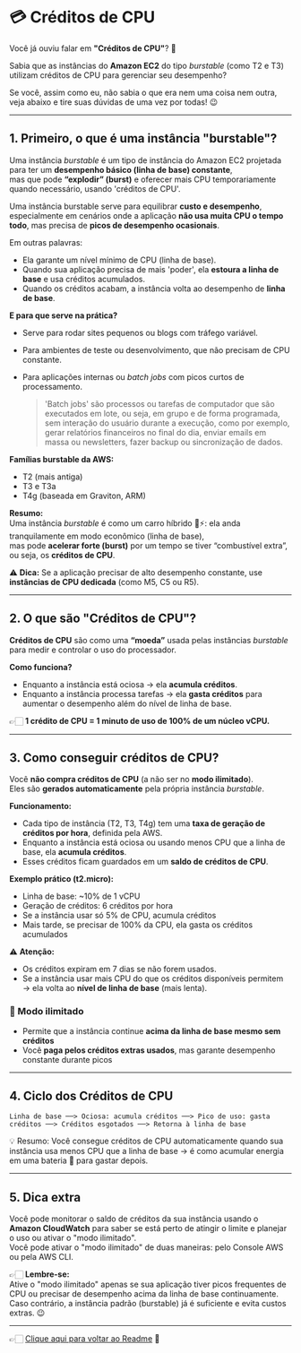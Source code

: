 # 💳 Créditos de CPU

Você já ouviu falar em **"Créditos de CPU"**? 🤔  

Sabia que as instâncias do **Amazon EC2** do tipo *burstable* (como T2 e T3) utilizam créditos de CPU para gerenciar seu desempenho?  

Se você, assim como eu, não sabia o que era nem uma coisa nem outra, veja abaixo e tire suas dúvidas de uma vez por todas! 😉

---

## 1. Primeiro, o que é uma instância "burstable"?

Uma instância *burstable* é um tipo de instância do Amazon EC2 projetada para ter um **desempenho básico (linha de base) constante**,  
mas que pode **“explodir” (burst)** e oferecer mais CPU temporariamente quando necessário, usando 'créditos de CPU'.  

Uma instância burstable serve para equilibrar **custo e desempenho**, especialmente em cenários onde a aplicação **não usa muita CPU o 
tempo todo**, mas precisa de **picos de desempenho ocasionais**.  

Em outras palavras:  
- Ela garante um nível mínimo de CPU (linha de base).  
- Quando sua aplicação precisa de mais 'poder', ela **estoura a linha de base** e usa créditos acumulados.  
- Quando os créditos acabam, a instância volta ao desempenho de **linha de base**.  

**E para que serve na prática?**  
- Serve para rodar sites pequenos ou blogs com tráfego variável.  
- Para ambientes de teste ou desenvolvimento, que não precisam de CPU constante.  
- Para aplicações internas ou *batch jobs* com picos curtos de processamento.
  
  > 'Batch jobs' são processos ou tarefas de computador que são executados em lote, ou seja, em grupo e de forma programada,
  > sem interação do usuário durante a execução, como por exemplo, gerar relatórios financeiros no final do dia, enviar emails em massa
  > ou newsletters, fazer backup ou sincronização de dados.

**Famílias burstable da AWS:**  
- T2 (mais antiga)  
- T3 e T3a  
- T4g (baseada em Graviton, ARM)  

**Resumo:**  
Uma instância *burstable* é como um carro híbrido 🚗⚡: ela anda tranquilamente em modo econômico (linha de base),  
mas pode **acelerar forte (burst)** por um tempo se tiver “combustível extra”, ou seja, os **créditos de CPU**.

⚠️ **Dica:** Se a aplicação precisar de alto desempenho constante, use **instâncias de CPU dedicada** (como M5, C5 ou R5).

---

## 2. O que são "Créditos de CPU"?

**Créditos de CPU** são como uma **“moeda”** usada pelas instâncias *burstable* para medir e controlar o uso do processador.  

**Como funciona?**  
- Enquanto a instância está ociosa → ela **acumula créditos**.  
- Enquanto a instância processa tarefas → ela **gasta créditos** para aumentar o desempenho além do nível de linha de base.  

👉🏻 **1 crédito de CPU = 1 minuto de uso de 100% de um núcleo vCPU.**

---

## 3. Como conseguir créditos de CPU?

Você **não compra créditos de CPU** (a não ser no **modo ilimitado**).  
Eles são **gerados automaticamente** pela própria instância *burstable*.  

**Funcionamento:**  
- Cada tipo de instância (T2, T3, T4g) tem uma **taxa de geração de créditos por hora**, definida pela AWS.  
- Enquanto a instância está ociosa ou usando menos CPU que a linha de base, ela **acumula créditos**.  
- Esses créditos ficam guardados em um **saldo de créditos de CPU**.  

**Exemplo prático (t2.micro):**  
- Linha de base: ~10% de 1 vCPU  
- Geração de créditos: 6 créditos por hora  
- Se a instância usar só 5% de CPU, acumula créditos  
- Mais tarde, se precisar de 100% da CPU, ela gasta os créditos acumulados  

⚠️ **Atenção:**  
- Os créditos expiram em 7 dias se não forem usados.  
- Se a instância usar mais CPU do que os créditos disponíveis permitem → ela volta ao **nível de linha de base** (mais lenta).  

### 🔹 Modo ilimitado
- Permite que a instância continue **acima da linha de base mesmo sem créditos**  
- Você **paga pelos créditos extras usados**, mas garante desempenho constante durante picos  

---

## 4. Ciclo dos Créditos de CPU

`Linha de base ──> Ociosa: acumula créditos ──> Pico de uso: gasta créditos ──> Créditos esgotados ──> Retorna à linha de base`

💡 Resumo:
Você consegue créditos de CPU automaticamente quando sua instância usa menos CPU que a linha de base → é como acumular energia em uma 
bateria 🔋 para gastar depois.

---

## 5. Dica extra

Você pode monitorar o saldo de créditos da sua instância usando o **Amazon CloudWatch** para saber se está perto de atingir o limite e 
planejar o uso ou ativar o "modo ilimitado".  
Você pode ativar o "modo ilimitado" de duas maneiras: pelo Console AWS ou pela AWS CLI.  

👉🏻 **Lembre-se:**  
Ative o "modo ilimitado" apenas se sua aplicação tiver picos frequentes de CPU ou precisar de desempenho acima da linha de base 
continuamente.  
Caso contrário, a instância padrão (burstable) já é suficiente e evita custos extras. 😉

---

👉🏻 [Clique aqui para voltar ao Readme](https://github.com/DrikaDev/Estudando-AWS-Cloud-Practitioner/blob/main/README.md) 📒
